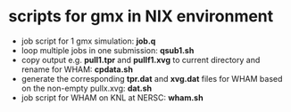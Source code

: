 # scripts for gmx in NIX environment
- job script for 1 gmx simulation: **job.q**
- loop multiple jobs in one submission: **qsub1.sh**
- copy output e.g. **pull1.tpr** and **pullf1.xvg** to current directory and rename for WHAM: **cpdata.sh**
- generate the corresponding **tpr.dat** and **xvg.dat** files for WHAM based on the non-empty pullx.xvg: **dat.sh**
- job script for WHAM on KNL at NERSC: **wham.sh**
